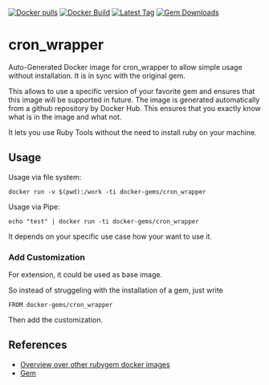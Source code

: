 [![Docker pulls](https://img.shields.io/docker/pulls/rubygem/cron_wrapper.svg)](https://hub.docker.com/r/rubygem/cron_wrapper/)
[![Docker Build](https://img.shields.io/docker/automated/rubygem/cron_wrapper.svg)](https://hub.docker.com/r/rubygem/cron_wrapper/)
[![Latest Tag](https://img.shields.io/github/tag/docker-rubygem/cron_wrapper.svg)](https://hub.docker.com/r/rubygem/cron_wrapper/)
[![Gem Downloads](https://img.shields.io/gem/dt/cron_wrapper.svg)](https://rubygems.org/gems/cron_wrapper/)
# cron_wrapper

Auto-Generated Docker image for cron_wrapper to allow simple usage without installation.
It is in sync with the original gem.

This allows to use a specific version of your favorite gem and ensures that this image will be supported in future.
The image is generated automatically from a github repository by Docker Hub.
This ensures that you exactly know what is in the image and what not.

It lets you use Ruby Tools without the need to install ruby on your machine.

## Usage

Usage via file system:

`docker run -v $(pwd):/work -ti docker-gems/cron_wrapper`

Usage via Pipe:

`echo "test" | docker run -ti docker-gems/cron_wrapper`

It depends on your specific use case how your want to use it.

### Add Customization

For extension, it could be used as base image.

So instead of struggeling with the installation of a gem, just write

`FROM docker-gems/cron_wrapper`

Then add the customization.

## References

 - [Overview over other rubygem docker images](https://github.com/thinkbot/docker-rubygem)
 - [Gem](https://rubygems.org/gems/cron_wrapper/)
